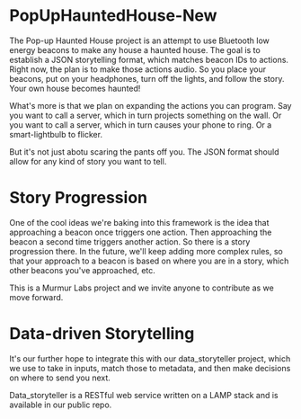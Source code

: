 # PopUpHauntedHouse-New

The Pop-up Haunted House project is an attempt to use Bluetooth low energy beacons to make any house a haunted house. The goal is to establish a JSON storytelling format, which matches beacon IDs to actions. Right now, the plan is to make those actions audio. So you place your beacons, put on your headphones, turn off the lights, and follow the story. Your own house becomes haunted!

What's more is that we plan on expanding the actions you can program. Say you want to call a server, which in turn projects something on the wall. Or you want to call a server, which in turn causes your phone to ring. Or a smart-lightbulb to flicker.

But it's not just abotu scaring the pants off you. The JSON format should allow for any kind of story you want to tell.

# Story Progression
One of the cool ideas we're baking into this framework is the idea that approaching a beacon once triggers one action. Then approaching the beacon a second time triggers another action. So there is a story progression there. In the future, we'll keep adding more complex rules, so that your approach to a beacon is based on where you are in a story, which other beacons you've approached, etc.

This is a Murmur Labs project and we invite anyone to contribute as we move forward.

# Data-driven Storytelling

It's our further hope to integrate this with our data_storyteller project, which we use to take in inputs, match those to metadata, and then make decisions on where to send you next.

Data_storyteller is a RESTful web service written on a LAMP stack and is available in our public repo.

